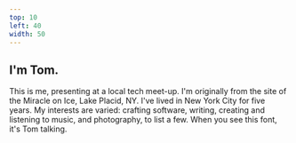 ```yaml
---
top: 10
left: 40
width: 50
---
```


## <span class="voice--tom">I'm Tom.</span>

<span class="voice--tom">
This is me, presenting at a local tech meet-up.
I'm originally from the site of the Miracle on Ice,
Lake Placid, NY.
I've lived in New York City for five years.
My interests are varied:
crafting software,
writing,
creating and listening to music,
and photography,
to list a few.
</span>

<span class="voice--tom">
When you see this font, it's Tom talking.
</span>
